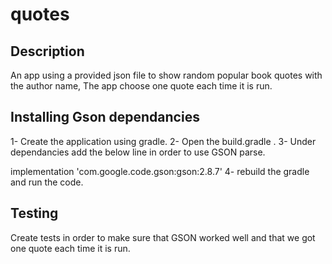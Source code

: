 # quotes

## Description
An app using a provided json file to show random popular book quotes with the author name, The app choose one quote each time it is run.

## Installing Gson dependancies
1- Create the application using gradle.
2- Open the build.gradle .
3- Under dependancies add the below line in order to use GSON parse.

implementation 'com.google.code.gson:gson:2.8.7'
4- rebuild the gradle and run the code.

## Testing
Create tests in order to make sure that GSON worked well and that we got one quote each time it is run.
